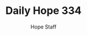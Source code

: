---
image: /assets/img/daily-hope-default-artwork.png
title: Daily Hope 334
number: 334
categories:
  - Daily Hope
author: Hope Staff
notes: Daily Hope 334
embed: >-
  EMBED_GOES_HERE
---